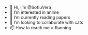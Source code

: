 - 👋 Hi, I’m @SofiuVera
- 👀 I’m interested in anime
- 🌱 I’m currently reading papers
- 💞️ I’m looking to collaborate with cats
- 📫 How to reach me = Running

<!---
SofiuVera/SofiuVera is a ✨ special ✨ repository because its `README.md` (this file) appears on your GitHub profile.
You can click the Preview link to take a look at your changes.
--->
